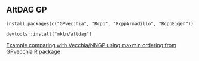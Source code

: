 ## AltDAG GP

```
install.packages(c("GPvecchia", "Rcpp", "RcppArmadillo", "RcppEigen"))

devtools::install("mkln/altdag")
```

[Example comparing with Vecchia/NNGP using maxmin ordering from GPvecchia R package](https://github.com/mkln/altdag/blob/main/examples/example_compare_powerexp.r)
